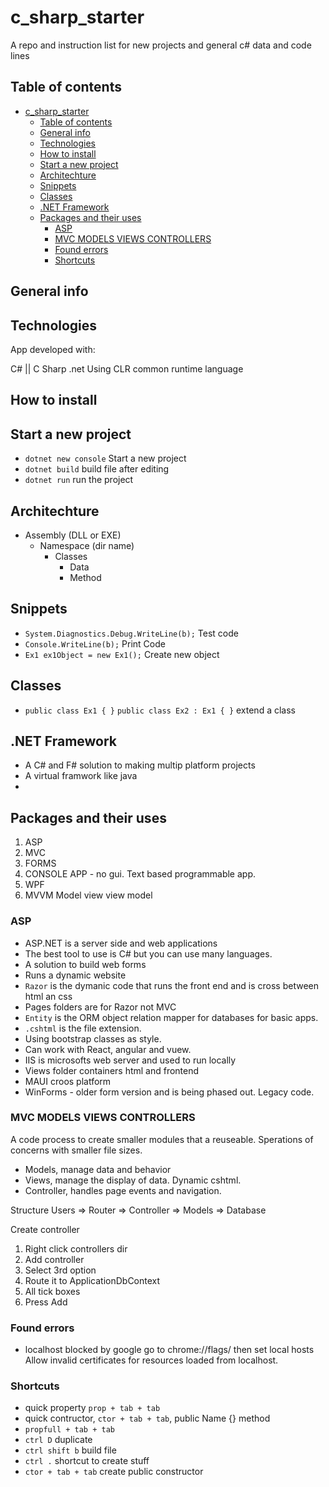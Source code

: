# c_sharp_starter

A repo and instruction list for new projects and general c# data and code lines

## Table of contents

- [c\_sharp\_starter](#c_sharp_starter)
  - [Table of contents](#table-of-contents)
  - [General info](#general-info)
  - [Technologies](#technologies)
  - [How to install](#how-to-install)
  - [Start a new project](#start-a-new-project)
  - [Architechture](#architechture)
  - [Snippets](#snippets)
  - [Classes](#classes)
  - [.NET Framework](#net-framework)
  - [Packages and their uses](#packages-and-their-uses)
    - [ASP](#asp)
    - [MVC MODELS VIEWS CONTROLLERS](#mvc-models-views-controllers)
    - [Found errors](#found-errors)
    - [Shortcuts](#shortcuts)

## General info

## Technologies

App developed with:

C# || C Sharp
.net
Using CLR common runtime language

## How to install

## Start a new project

- `dotnet new console` Start a new project
- `dotnet build` build file after editing
- `dotnet run` run the project

## Architechture

- Assembly (DLL or EXE)
  - Namespace (dir name)
    - Classes
      - Data
      - Method

## Snippets

- `System.Diagnostics.Debug.WriteLine(b);` Test code
- `Console.WriteLine(b);` Print Code
- `Ex1 ex1Object = new Ex1();` Create new object

## Classes

- `public class Ex1 { }`
  `public class Ex2 : Ex1 { }` extend a class

## .NET Framework

- A C# and F# solution to making multip platform projects
- A virtual framwork like java
-

## Packages and their uses

1. ASP
2. MVC
3. FORMS
4. CONSOLE APP - no gui. Text based programmable app.
5. WPF
6. MVVM Model view view model

### ASP

- ASP.NET is a server side and web applications
- The best tool to use is C# but you can use many languages.
- A solution to build web forms
- Runs a dynamic website
- `Razor` is the dymanic code that runs the front end and is cross between html an css
- Pages folders are for Razor not MVC
- `Entity` is the ORM object relation mapper for databases for basic apps.
- `.cshtml` is the file extension.
- Using bootstrap classes as style.
- Can work with React, angular and vuew.
- IIS is microsofts web server and used to run locally
- Views folder containers html and frontend
- MAUI croos platform
- WinForms - older form version and is being phased out. Legacy code.

### MVC MODELS VIEWS CONTROLLERS

A code process to create smaller modules that a reuseable.
Sperations of concerns with smaller file sizes.

- Models, manage data and behavior
- Views, manage the display of data. Dynamic cshtml.
- Controller, handles page events and navigation.

Structure Users => Router => Controller => Models => Database

Create controller

1. Right click controllers dir
2. Add controller
3. Select 3rd option
4. Route it to ApplicationDbContext
5. All tick boxes
6. Press Add

### Found errors

- localhost blocked by google go to
  chrome://flags/ then set local hosts Allow invalid certificates for resources loaded from localhost.

### Shortcuts

- quick property `prop + tab + tab`
- quick contructor, `ctor + tab + tab`, public Name {} method
- `propfull + tab + tab`
- `ctrl D` duplicate
- `ctrl shift b` build file
- `ctrl .` shortcut to create stuff
- `ctor + tab + tab` create public constructor 
